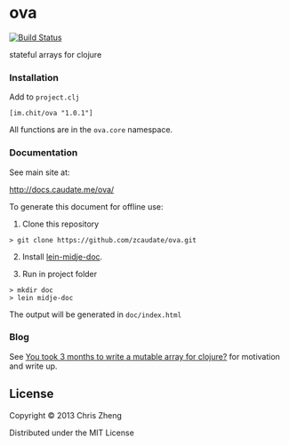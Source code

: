 # ova
[![Build Status](https://travis-ci.org/zcaudate/ova.png?branch=master)](https://travis-ci.org/zcaudate/ova)

stateful arrays for clojure

### Installation

Add to `project.clj`

    [im.chit/ova "1.0.1"]

All functions are in the `ova.core` namespace. 

### Documentation

See main site at:

http://docs.caudate.me/ova/

To generate this document for offline use: 

  1. Clone this repository
  
    > git clone https://github.com/zcaudate/ova.git
  
  2. Install [lein-midje-doc](http://z.caudate.me/lein-midje-doc). 
  
  3. Run in project folder
  
    > mkdir doc
    > lein midje-doc

The output will be generated in `doc/index.html`

### Blog

See [You took 3 months to write a mutable array for clojure?](http://z.caudate.me/you-took-3-months-to-write-a-mutable-array/) for motivation and write up.


## License
Copyright © 2013 Chris Zheng

Distributed under the MIT License
